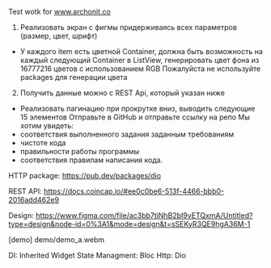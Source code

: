 Test wotk for www.archonit.co

1) Реализовать экран с фигмы придерживаясь всех параметров (размер, цвет, шрифт)
- У каждого item есть цветной Container, должна быть возможность на каждый следующий Container в ListView, генерировать цвет фона из 16777216 цветов с использованием RGB
Пожалуйста не используйте packages для генерации цвета

2) Получить данные можно с REST Api, который указан ниже
- Реализовать пагинацию при прокрутке вниз, выводить следующие 15 элементов
Отправьте в GitHub и отправьте ссылку на репо
Мы хотим увидеть:
- соответствия выполненного задания заданным требованиям
- чистоте кода
- правильности работы программы
- соответствия правилам написания кода.

HTTP package:
https://pub.dev/packages/dio

REST API:
https://docs.coincap.io/#ee0c0be6-513f-4466-bbb0-2016add462e9

Design:
https://www.figma.com/file/ac3bb7tiNhB2bI9vETQxmA/Untitled?type=design&node-id=0%3A1&mode=design&t=sSEKyR3QE9hgA36M-1

[demo] demo/demo_a.webm

DI: Inherited Widget
State Managment: Bloc
Http: Dio